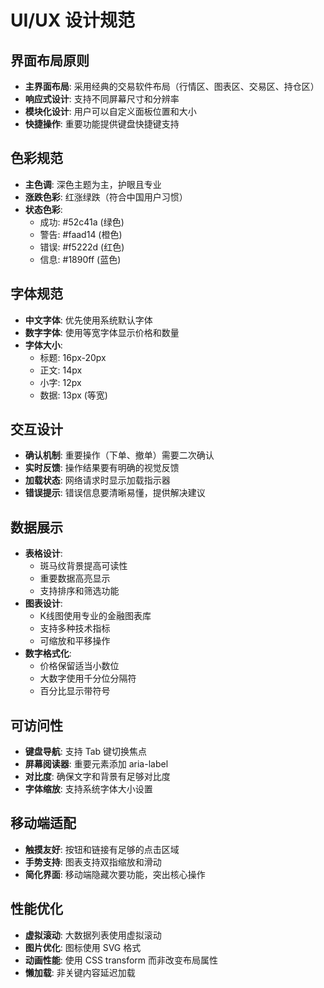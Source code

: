 # UI/UX 设计规范

## 界面布局原则
- **主界面布局**: 采用经典的交易软件布局（行情区、图表区、交易区、持仓区）
- **响应式设计**: 支持不同屏幕尺寸和分辨率
- **模块化设计**: 用户可以自定义面板位置和大小
- **快捷操作**: 重要功能提供键盘快捷键支持

## 色彩规范
- **主色调**: 深色主题为主，护眼且专业
- **涨跌色彩**: 红涨绿跌（符合中国用户习惯）
- **状态色彩**: 
  - 成功: #52c41a (绿色)
  - 警告: #faad14 (橙色) 
  - 错误: #f5222d (红色)
  - 信息: #1890ff (蓝色)

## 字体规范
- **中文字体**: 优先使用系统默认字体
- **数字字体**: 使用等宽字体显示价格和数量
- **字体大小**: 
  - 标题: 16px-20px
  - 正文: 14px
  - 小字: 12px
  - 数据: 13px (等宽)

## 交互设计
- **确认机制**: 重要操作（下单、撤单）需要二次确认
- **实时反馈**: 操作结果要有明确的视觉反馈
- **加载状态**: 网络请求时显示加载指示器
- **错误提示**: 错误信息要清晰易懂，提供解决建议

## 数据展示
- **表格设计**: 
  - 斑马纹背景提高可读性
  - 重要数据高亮显示
  - 支持排序和筛选功能
- **图表设计**:
  - K线图使用专业的金融图表库
  - 支持多种技术指标
  - 可缩放和平移操作
- **数字格式化**:
  - 价格保留适当小数位
  - 大数字使用千分位分隔符
  - 百分比显示带符号

## 可访问性
- **键盘导航**: 支持 Tab 键切换焦点
- **屏幕阅读器**: 重要元素添加 aria-label
- **对比度**: 确保文字和背景有足够对比度
- **字体缩放**: 支持系统字体大小设置

## 移动端适配
- **触摸友好**: 按钮和链接有足够的点击区域
- **手势支持**: 图表支持双指缩放和滑动
- **简化界面**: 移动端隐藏次要功能，突出核心操作

## 性能优化
- **虚拟滚动**: 大数据列表使用虚拟滚动
- **图片优化**: 图标使用 SVG 格式
- **动画性能**: 使用 CSS transform 而非改变布局属性
- **懒加载**: 非关键内容延迟加载